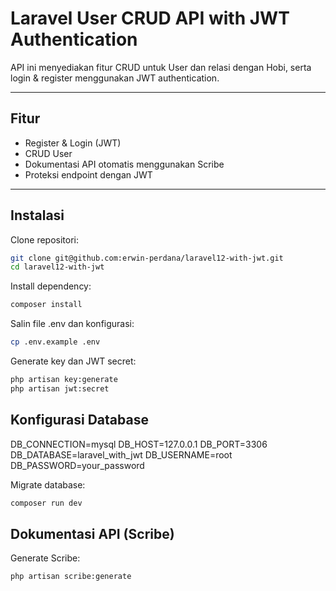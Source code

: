 # Laravel User CRUD API with JWT Authentication

API ini menyediakan fitur CRUD untuk User dan relasi dengan Hobi, serta login & register menggunakan JWT authentication.

---

## Fitur

- Register & Login (JWT)
- CRUD User
- Dokumentasi API otomatis menggunakan Scribe
- Proteksi endpoint dengan JWT

---


## Instalasi

Clone repositori:

```bash
git clone git@github.com:erwin-perdana/laravel12-with-jwt.git
cd laravel12-with-jwt
```

Install dependency:

```bash
composer install
```

Salin file .env dan konfigurasi:

```bash
cp .env.example .env
```

Generate key dan JWT secret:

```bash
php artisan key:generate
php artisan jwt:secret
```

## Konfigurasi Database

DB_CONNECTION=mysql
DB_HOST=127.0.0.1
DB_PORT=3306
DB_DATABASE=laravel_with_jwt
DB_USERNAME=root
DB_PASSWORD=your_password

Migrate database:

```bash
composer run dev
```

## Dokumentasi API (Scribe)

Generate Scribe:

```bash
php artisan scribe:generate
```
